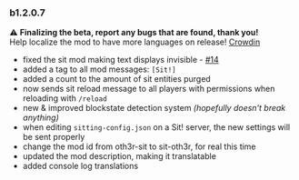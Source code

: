 ### b1.2.0.7
⚠️ **Finalizing the beta, report any bugs that are found, thank you!**
\
Help localize the mod to have more languages on release! [Crowdin](https://crowdin.com/project/oth3r-sit)
* fixed the sit mod making text displays invisible - [#14](https://github.com/Oth3r/Sit/issues/14)
* added a tag to all mod messages: `[Sit!]`
* added a count to the amount of sit entities purged
* now sends sit reload message to all players with permissions when reloading with `/reload`
* new & improved blockstate detection system *(hopefully doesn't break anything)*
* when editing `sitting-config.json` on a Sit! server, the new settings will be sent properly
* change the mod id from oth3r-sit to sit-oth3r, for real this time
* updated the mod description, making it translatable
* added console log translations